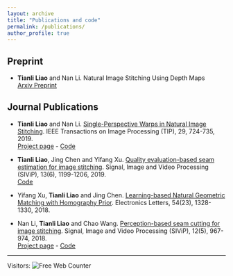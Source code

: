 ```yaml
---
layout: archive
title: "Publications and code"
permalink: /publications/
author_profile: true
---
```



## Preprint

- **Tianli Liao** and Nan Li. Natural Image Stitching Using Depth Maps       
[Arxiv Preprint](https://arxiv.org/abs/2202.06276)

## Journal Publications

- **Tianli Liao** and Nan Li. [Single-Perspective Warps in Natural Image Stitching](https://ieeexplore.ieee.org/abstract/document/8802274). IEEE Transactions on Image Processing (TIP), 29, 724-735, 2019.  
[Project page](https://tlliao.github.io/projects/2019-spw) - 
[Code](https://github.com/tlliao/Single-perspective-warps)   

- **Tianli Liao**, Jing Chen and Yifang Xu. [Quality evaluation-based seam estimation for image stitching](https://link.springer.com/article/10.1007/s11760-019-01466-9). Signal, Image and Video Processing (SIViP), 13(6), 1199-1206, 2019.       
[Code](https://github.com/tlliao/Iterative-seam-estimation)

- Yifang Xu, **Tianli Liao** and Jing Chen. [Learning-based Natural Geometric Matching with Homography Prior](https://digital-library.theiet.org/content/journals/10.1049/el.2018.6478). Electronics Letters, 54(23), 1328-1330, 2018.  

- Nan Li, **Tianli Liao** and Chao Wang. [Perception-based seam cutting for image stitching](https://link.springer.com/article/10.1007/s11760-018-1241-9). Signal, Image and Video Processing (SIViP), 12(5), 967-974, 2018.       
[Project page](https://tlliao.github.io/projects/2018-pbsc) - [Code](https://github.com/tlliao/Perception-based-seam-cutting)


------
<p>Visitors: <img src="https://www.easycounter.com/counter.php?lincoln_homepage"
border="0" alt="Free Web Counter"></p>






